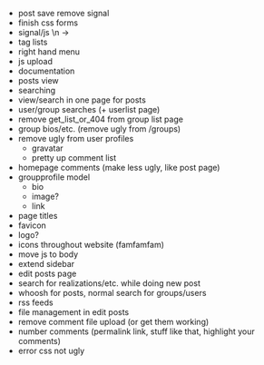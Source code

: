 - post save remove signal
- finish css forms
- signal/js \n -> <br /> 
- tag lists
- right hand menu
- js upload
- documentation
- posts view
- searching
- view/search in one page for posts
- user/group searches (+ userlist page)
- remove get_list_or_404 from group list page
- group bios/etc. (remove ugly from /groups)
- remove ugly from user profiles
  - gravatar
  - pretty up comment list 
- homepage comments (make less ugly, like post page)
- groupprofile model
  - bio
  - image?
  - link
- page titles
- favicon
- logo?
- icons throughout website (famfamfam)
- move js to body
- extend sidebar
- edit posts page
- search for realizations/etc. while doing new post
- whoosh for posts, normal search for groups/users
- rss feeds
- file management in edit posts
- remove comment file upload (or get them working)
- number comments (permalink link, stuff like that, highlight your comments)
- error css not ugly
